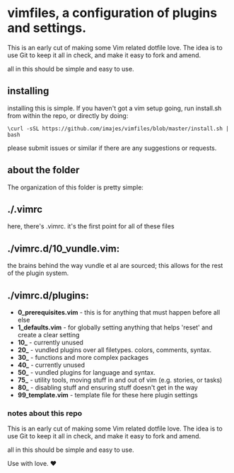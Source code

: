 # vimfiles, a configuration of plugins and settings.

This is an early cut of making some Vim related dotfile love. The idea is to use 
Git to keep it all in check, and make it easy to fork and amend.

all in this should be simple and easy to use.

## installing

installing this is simple. If you haven't got a vim setup going, run install.sh from within the repo, or directly by doing:

    \curl -sSL https://github.com/imajes/vimfiles/blob/master/install.sh | bash

please submit issues or similar if there are any suggestions or requests.

## about the folder

The organization of this folder is pretty simple:

## ./.vimrc
here, there's .vimrc. it's the first point for all of these files

## ./vimrc.d/10_vundle.vim:
the brains behind the way vundle et al are sourced; this allows for the rest
of the plugin system.


## ./vimrc.d/plugins:

* **0_prerequisites.vim** - this is for anything that must happen before all else
* **1_defaults.vim**      - for globally setting anything that helps 'reset' and
                            create a clear setting
* **10_**                 - currently unused
* **20_**                 - vundled plugins over all filetypes. colors, comments, syntax.
* **30_**                 - functions and more complex packages
* **40_**                 - currently unused
* **50_**                 - vundled plugins for language and syntax.
* **75_**                 - utility tools, moving stuff in and out of vim (e.g.
                            stories, or tasks)
* **80_**                 - disabling stuff and ensuring stuff doesn't get in the
                            way
* **99_template.vim**     - template file for these here plugin settings


### notes about this repo

This is an early cut of making some Vim related dotfile love. The idea is to use 
Git to keep it all in check, and make it easy to fork and amend.

all in this should be simple and easy to use.

Use with love. :heart:
